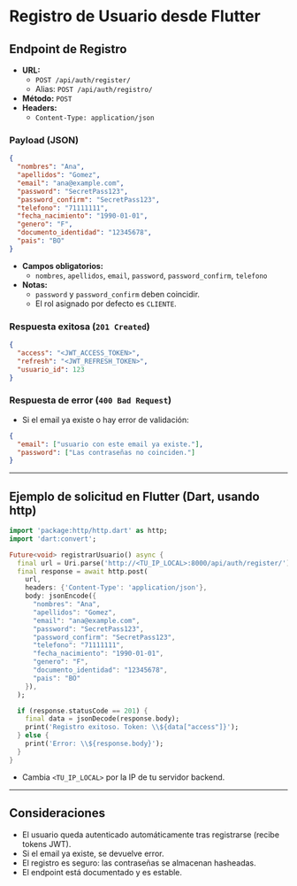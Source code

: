 # Registro de Usuario desde Flutter

## Endpoint de Registro

- **URL:**  
  - `POST /api/auth/register/`  
  - Alias: `POST /api/auth/registro/`
- **Método:** `POST`
- **Headers:**  
  - `Content-Type: application/json`

### Payload (JSON)

```json
{
  "nombres": "Ana",
  "apellidos": "Gomez",
  "email": "ana@example.com",
  "password": "SecretPass123",
  "password_confirm": "SecretPass123",
  "telefono": "71111111",
  "fecha_nacimiento": "1990-01-01",
  "genero": "F",
  "documento_identidad": "12345678",
  "pais": "BO"
}
```
- **Campos obligatorios:**  
  - `nombres`, `apellidos`, `email`, `password`, `password_confirm`, `telefono`
- **Notas:**  
  - `password` y `password_confirm` deben coincidir.
  - El rol asignado por defecto es `CLIENTE`.

### Respuesta exitosa (`201 Created`)

```json
{
  "access": "<JWT_ACCESS_TOKEN>",
  "refresh": "<JWT_REFRESH_TOKEN>",
  "usuario_id": 123
}
```

### Respuesta de error (`400 Bad Request`)

- Si el email ya existe o hay error de validación:
```json
{
  "email": ["usuario con este email ya existe."],
  "password": ["Las contraseñas no coinciden."]
}
```

---

## Ejemplo de solicitud en Flutter (Dart, usando http)

```dart
import 'package:http/http.dart' as http;
import 'dart:convert';

Future<void> registrarUsuario() async {
  final url = Uri.parse('http://<TU_IP_LOCAL>:8000/api/auth/register/');
  final response = await http.post(
    url,
    headers: {'Content-Type': 'application/json'},
    body: jsonEncode({
      "nombres": "Ana",
      "apellidos": "Gomez",
      "email": "ana@example.com",
      "password": "SecretPass123",
      "password_confirm": "SecretPass123",
      "telefono": "71111111",
      "fecha_nacimiento": "1990-01-01",
      "genero": "F",
      "documento_identidad": "12345678",
      "pais": "BO"
    }),
  );

  if (response.statusCode == 201) {
    final data = jsonDecode(response.body);
    print('Registro exitoso. Token: \\${data["access"]}');
  } else {
    print('Error: \\${response.body}');
  }
}
```
- Cambia `<TU_IP_LOCAL>` por la IP de tu servidor backend.

---

## Consideraciones

- El usuario queda autenticado automáticamente tras registrarse (recibe tokens JWT).
- Si el email ya existe, se devuelve error.
- El registro es seguro: las contraseñas se almacenan hasheadas.
- El endpoint está documentado y es estable.

